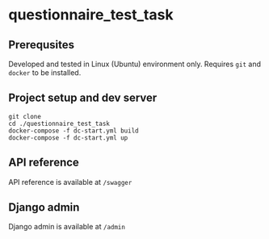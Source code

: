 # questionnaire_test_task

## Prerequsites
Developed and tested in Linux (Ubuntu) environment only. Requires `git` and `docker` to be installed. 

## Project setup and dev server
```
git clone 
cd ./questionnaire_test_task
docker-compose -f dc-start.yml build
docker-compose -f dc-start.yml up
```
## API reference
API reference is available at `/swagger`

## Django admin
Django admin is available at `/admin`